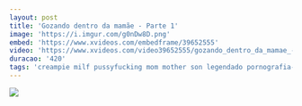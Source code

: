 ```yaml
---
layout: post
title: 'Gozando dentro da mamãe - Parte 1'
image: 'https://i.imgur.com/g0nDw8D.png'
embed: 'https://www.xvideos.com/embedframe/39652555'
video: 'https://www.xvideos.com/video39652555/gozando_dentro_da_mamae_-_parte_1_completo_no_blog_http_zipansion.com_20123111_blog_'
duracao: '420'
tags: 'creampie milf pussyfucking mom mother son legendado pornografia-em-portugues legendacomprono'
---
```

<a href="{{ page.url | prepend: site.baseurl | prepend: site.url }}"><img src="{{ page.image }}" /></a>
